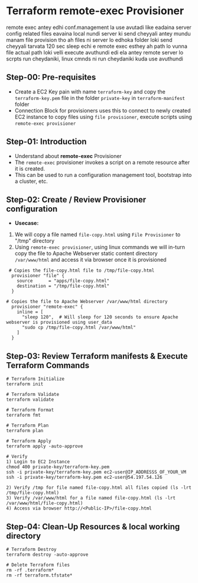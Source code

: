 # Terraform remote-exec Provisioner
remote exec antey edhi conf.management la use avutadi like eadaina server config related files eavaina local nundi server ki send cheyyali antey mundu manam file provision tho ah files ni server lo edhoka folder loki send cheyyali tarvata 120 sec sleep echi e remote exec esthey ah path lo vunna file actual path loki velli execute avuthundi
edi ela antey remote server lo scrpts run cheydaniki, linux cmnds ni run cheydaniki kuda use avuthundi
## Step-00: Pre-requisites
- Create a EC2 Key pain with name `terraform-key` and copy the `terraform-key.pem` file in the folder `private-key` in `terraform-manifest` folder
- Connection Block for provisioners uses this to connect to newly created EC2 instance to copy files using `file provisioner`, execute scripts using `remote-exec provisioner`

## Step-01: Introduction        
- Understand about **remote-exec** Provisioner
- The `remote-exec` provisioner invokes a script on a remote resource after it is created. 
- This can be used to run a configuration management tool, bootstrap into a cluster, etc. 

## Step-02: Create / Review Provisioner configuration
- **Usecase:** 
1. We will copy a file named `file-copy.html` using `File Provisioner` to "/tmp" directory
2. Using `remote-exec provisioner`, using linux commands we will in-turn copy the file to Apache Webserver static content directory `/var/www/html` and access it via browser once it is provisioned
```t      
 # Copies the file-copy.html file to /tmp/file-copy.html
  provisioner "file" {
    source      = "apps/file-copy.html"
    destination = "/tmp/file-copy.html"
  }

# Copies the file to Apache Webserver /var/www/html directory
  provisioner "remote-exec" {
    inline = [
      "sleep 120",  # Will sleep for 120 seconds to ensure Apache webserver is provisioned using user_data
      "sudo cp /tmp/file-copy.html /var/www/html"
    ]
  }
```

## Step-03: Review Terraform manifests & Execute Terraform Commands
```t
# Terraform Initialize
terraform init

# Terraform Validate
terraform validate

# Terraform Format
terraform fmt

# Terraform Plan
terraform plan

# Terraform Apply
terraform apply -auto-approve

# Verify
1) Login to EC2 Instance
chmod 400 private-key/terraform-key.pem 
ssh -i private-key/terraform-key.pem ec2-user@IP_ADDRESSS_OF_YOUR_VM
ssh -i private-key/terraform-key.pem ec2-user@54.197.54.126

2) Verify /tmp for file named file-copy.html all files copied (ls -lrt /tmp/file-copy.html)
3) Verify /var/www/html for a file named file-copy.html (ls -lrt /var/www/html/file-copy.html)
4) Access via browser http://<Public-IP>/file-copy.html
```
## Step-04: Clean-Up Resources & local working directory
```t
# Terraform Destroy
terraform destroy -auto-approve

# Delete Terraform files 
rm -rf .terraform*
rm -rf terraform.tfstate*
```

